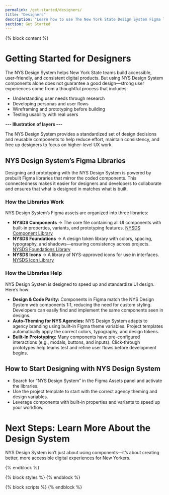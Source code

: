 ```yaml
---
permalink: /get-started/designers/
title: "Designers"
description: "Learn how to use The New York State Design System Figma libraries, design tokens, and accessibility guidelines to create consistent, user-friendly digital experiences for New York State."
section: Get Started
---
```


{% block content %}

# Getting Started for Designers

The NYS Design System helps New York State teams build accessible, user-friendly, and consistent digital products. But using NYS Design System components alone does not guarantee a good design—strong user experiences come from a thoughtful process that includes:

- Understanding user needs through research
- Developing personas and user flows
- Wireframing and prototyping before building
- Testing usability with real users

**--- Illustration of layers ---**

The NYS Design System provides a standardized set of design decisions and reusable components to help reduce effort, maintain consistency, and free up designers to focus on higher-level UX work.

## NYS Design System’s Figma Libraries

Designing and prototyping with the NYS Design System is powered by prebuilt Figma libraries that mirror the coded components. This connectedness makes it easier for designers and developers to collaborate and ensures that what is designed in matches what is built.

### How the Libraries Work

<nys-alert type="warning" text="Using these libraries requires an NYS Figma account."></nys-alert>

NYS Design System’s Figma assets are organized into three libraries:

- **NYSDS Components** → The core file containing all UI components with built-in properties, variants, and prototyping features. [NYSDS Component Library](#)
- **NYSDS Foundations** → A design token library with colors, spacing, typography, and shadows—ensuring consistency across projects. [NYSDS Foundations Library](#)
- **NYSDS Icons** → A library of NYS-approved icons for use in interfaces. [NYSDS Icon Library](#)

### How the Libraries Help

NYS Design System is designed to speed up and standardize UI design. Here’s how:

- **Design & Code Parity:** Components in Figma match the NYS Design System web components 1:1, reducing the need for custom styling. Developers can easily find and implement the same components seen in designs.
- **Auto-Theming for NYS Agencies:** NYS Design System adapts to agency branding using built-in Figma theme variables. Project templates automatically apply the correct colors, typography, and design tokens.
- **Built-In Prototyping:** Many components have pre-configured interactions (e.g., modals, buttons, and inputs). Click-through prototypes help teams test and refine user flows before development begins.

## How to Start Designing with NYS Design System

- Search for “NYS Design System” in the Figma Assets panel and activate the libraries.
- Use the project template to start with the correct agency theming and design variables.
- Leverage components with built-in properties and variants to speed up your workflow.

# Next Steps: Learn More About the Design System

NYS Design System isn’t just about using components—it’s about creating better, more accessible digital experiences for New Yorkers.

<div class="nys-grid-row nys-grid-gap-lg">
<nys-button 
    label="Learn More About Foundations"
    href="/foundations"
    variant="outline"
    fullWidth
    class="nys-tablet:nys-grid-col-6"
    style="margin-bottom: 16px;"></nys-button>
<nys-button 
    label="Get Started for Developers"
    href="/get-started/developers"
    variant="outline"
    fullWidth
    class="nys-tablet:nys-grid-col-6"></nys-button>
</div>

{% endblock %}

{% block styles %}
{% endblock %}

{% block scripts %}
{% endblock %}